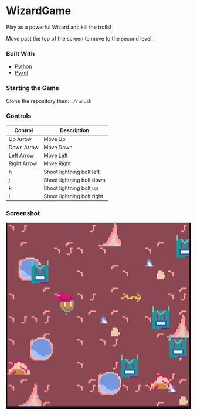 # WizardGame

Play as a powerful Wizard and kill the trolls! 

Move past the top of the screen to move to the second level.

### Built With

- [Python](https://www.python.org/)
- [Pyxel](https://github.com/kitao/pyxel)

### Starting the Game

Clone the repository then: 
`./run.sh`

### Controls

| Control      | Description |
| ----------- | ----------- |
| Up Arrow      | Move Up       |
| Down Arrow      | Move Down       |
| Left Arrow      | Move Left       |
| Right Arrow      | Move Right       |
| h      | Shoot lightning bolt left       |
| j     | Shoot lightning bolt down       |
| k     | Shoot lightning bolt up       |
| l      | Shoot lightning bolt right       |

### Screenshot

<p float="left">
    <img src="images/wizardgame.png" alt="Logo">
</p>
